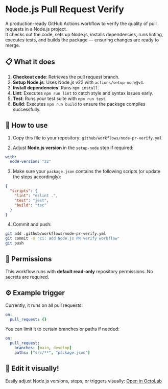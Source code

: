 # Node.js Pull Request Verify

A production-ready GitHub Actions workflow to verify the quality of pull requests in a Node.js project.  
It checks out the code, sets up Node.js, installs dependencies, runs linting, executes tests, and builds the package — ensuring changes are ready to merge.

## 📋 What it does

1. **Checkout code**: Retrieves the pull request branch.
2. **Setup Node.js**: Uses Node.js v22 with `actions/setup-node@v4`.
3. **Install dependencies**: Runs `npm install`.
4. **Lint**: Executes `npm run lint` to catch style and syntax issues early.
5. **Test**: Runs your test suite with `npm run test`.
6. **Build**: Executes `npm run build` to ensure the package compiles successfully.

## 🚀 How to use

1. Copy this file to your repository: `github/workflows/node-pr-verify.yml`

2. Adjust **Node.js version** in the `setup-node` step if required:

```yaml
with:
  node-version: "22"
```

3. Make sure your `package.json` contains the following scripts (or update the steps accordingly):

```json
{
  "scripts": {
    "lint": "eslint .",
    "test": "jest",
    "build": "tsc"
  }
}
```

4. Commit and push:

```bash
git add .github/workflows/node-pr-verify.yml
git commit -m "ci: add Node.js PR verify workflow"
git push
```

## 🔐 Permissions

This workflow runs with **default read-only** repository permissions. No secrets are required.

## ⚙️ Example trigger

Currently, it runs on all pull requests:

```yaml
on:
  pull_request: {}
```

You can limit it to certain branches or paths if needed:

```yaml
on:
  pull_request:
    branches: [main, develop]
    paths: ["src/**", "package.json"]
```

## 🐙 Edit it visually!

Easily adjust Node.js versions, steps, or triggers visually: [Open in OctoLab](https://www.octolab.app/editor/templates/node-pr-verify)